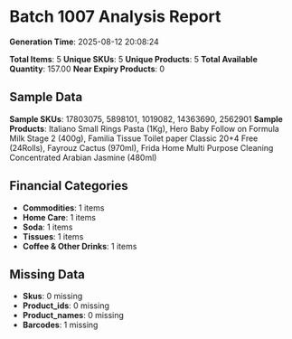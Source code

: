 # Batch 1007 Analysis Report

**Generation Time**: 2025-08-12 20:08:24

**Total Items**: 5
**Unique SKUs**: 5
**Unique Products**: 5
**Total Available Quantity**: 157.00
**Near Expiry Products**: 0

## Sample Data
**Sample SKUs**: 17803075, 5898101, 1019082, 14363690, 2562901
**Sample Products**: Italiano Small Rings Pasta (1Kg), Hero Baby Follow on Formula Milk Stage 2 (400g), Familia Tissue Toilet paper Classic 20+4 Free (24Rolls), Fayrouz Cactus (970ml), Frida Home Multi Purpose Cleaning Concentrated  Arabian Jasmine (480ml)

## Financial Categories
- **Commodities**: 1 items
- **Home Care**: 1 items
- **Soda**: 1 items
- **Tissues**: 1 items
- **Coffee & Other Drinks**: 1 items

## Missing Data
- **Skus**: 0 missing
- **Product_ids**: 0 missing
- **Product_names**: 0 missing
- **Barcodes**: 1 missing
